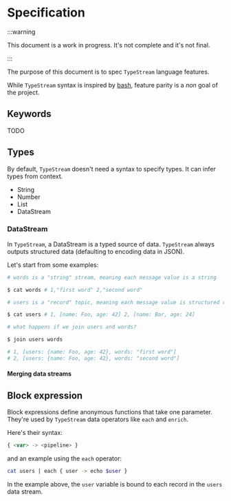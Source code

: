 # Specification

:::warning

This document is a work in progress. It's not complete and it's not final.

:::

The purpose of this document is to spec `TypeStream` language features.

While `TypeStream` syntax is inspired by
[bash](https://tiswww.case.edu/php/chet/bash/bashtop.html), feature parity is a
_non_ goal of the project.

## Keywords

TODO

## Types

By default, `TypeStream` doesn't need a syntax to specify types. It can infer
types from context.

- String
- Number
- List
- DataStream

### DataStream

In `TypeStream`, a DataStream is a typed source of data. `TypeStream` always
outputs structured data (defaulting to encoding data in JSON).

Let's start from some examples:

```sh
# words is a "string" stream, meaning each message value is a string

$ cat words # 1,"first word" 2,"second word"

# users is a "record" topic, meaning each message value is structured record (can be avro, json, protobuf, etc..)

$ cat users # 1, [name: Foo, age: 42] 2, [name: Bar, age: 24]

# what happens if we join users and words?

$ join users words

# 1, [users: {name: Foo, age: 42}, words: "first word"]
# 2, [users: {name: Foo, age: 42}, words: "second word"]
```

#### Merging data streams

## Block expression

Block expressions define anonymous functions that take one parameter. They're
used by `TypeStream` data operators like `each` and `enrich`.

Here's their syntax:

```js
{ <var> -> <pipeline> }
```

and an example using the `each` operator:

```sh
cat users | each { user -> echo $user }
```

In the example above, the `user` variable is bound to each record in the `users` data stream.
